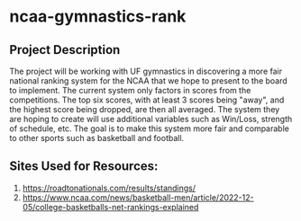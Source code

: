 # ncaa-gymnastics-rank

## Project Description 
The project will be working with UF gymnastics in discovering a more fair national ranking system for the NCAA that we hope to present to the board to implement. The current system only factors in scores from the competitions. The top six scores, with at least 3 scores being "away", and the highest score being dropped, are then all averaged. The system they are hoping to create will use additional variables such as Win/Loss, strength of schedule, etc. The goal is to make this system more fair and comparable to other sports such as basketball and football. 	


## Sites Used for Resources: 
1. https://roadtonationals.com/results/standings/
2. https://www.ncaa.com/news/basketball-men/article/2022-12-05/college-basketballs-net-rankings-explained
